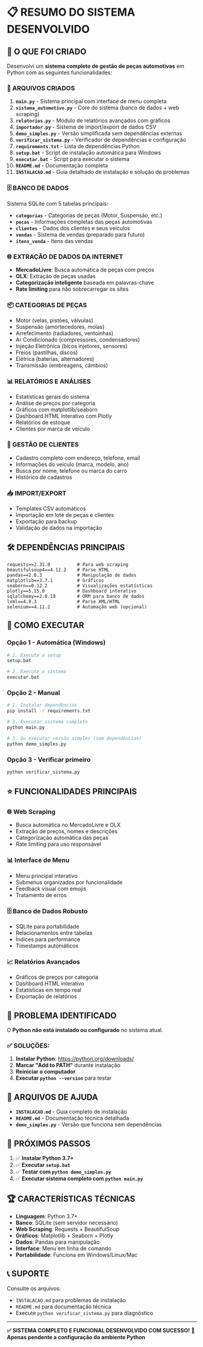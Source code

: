 # 📋 RESUMO DO SISTEMA DESENVOLVIDO

## 🎯 O QUE FOI CRIADO

Desenvolvi um **sistema completo de gestão de peças automotivas** em Python com as seguintes funcionalidades:

### 📁 ARQUIVOS CRIADOS

1. **`main.py`** - Sistema principal com interface de menu completa
2. **`sistema_automotivo.py`** - Core do sistema (banco de dados + web scraping)
3. **`relatorios.py`** - Módulo de relatórios avançados com gráficos
4. **`importador.py`** - Sistema de import/export de dados CSV
5. **`demo_simples.py`** - Versão simplificada sem dependências externas
6. **`verificar_sistema.py`** - Verificador de dependências e configuração
7. **`requirements.txt`** - Lista de dependências Python
8. **`setup.bat`** - Script de instalação automática para Windows
9. **`executar.bat`** - Script para executar o sistema
10. **`README.md`** - Documentação completa
11. **`INSTALACAO.md`** - Guia detalhado de instalação e solução de problemas

### 🗄️ BANCO DE DADOS

Sistema SQLite com 5 tabelas principais:

- **`categorias`** - Categorias de peças (Motor, Suspensão, etc.)
- **`pecas`** - Informações completas das peças automotivas
- **`clientes`** - Dados dos clientes e seus veículos
- **`vendas`** - Sistema de vendas (preparado para futuro)
- **`itens_venda`** - Itens das vendas

### 🌐 EXTRAÇÃO DE DADOS DA INTERNET

- **MercadoLivre**: Busca automática de peças com preços
- **OLX**: Extração de peças usadas
- **Categorização inteligente** baseada em palavras-chave
- **Rate limiting** para não sobrecarregar os sites

### 📦 CATEGORIAS DE PEÇAS

- Motor (velas, pistões, válvulas)
- Suspensão (amortecedores, molas)
- Arrefecimento (radiadores, ventoinhas)
- Ar Condicionado (compressores, condensadores)
- Injeção Eletrônica (bicos injetores, sensores)
- Freios (pastilhas, discos)
- Elétrica (baterias, alternadores)
- Transmissão (embreagens, câmbios)

### 📊 RELATÓRIOS E ANÁLISES

- Estatísticas gerais do sistema
- Análise de preços por categoria
- Gráficos com matplotlib/seaborn
- Dashboard HTML interativo com Plotly
- Relatórios de estoque
- Clientes por marca de veículo

### 👤 GESTÃO DE CLIENTES

- Cadastro completo com endereço, telefone, email
- Informações do veículo (marca, modelo, ano)
- Busca por nome, telefone ou marca do carro
- Histórico de cadastros

### 📥 IMPORT/EXPORT

- Templates CSV automáticos
- Importação em lote de peças e clientes
- Exportação para backup
- Validação de dados na importação

## 🛠️ DEPENDÊNCIAS PRINCIPAIS

```
requests==2.31.0          # Para web scraping
beautifulsoup4==4.12.2    # Parse HTML
pandas==2.0.3             # Manipulação de dados
matplotlib==3.7.1         # Gráficos
seaborn==0.12.2           # Visualizações estatísticas
plotly==5.15.0            # Dashboard interativo
sqlalchemy==2.0.19        # ORM para banco de dados
lxml==4.9.3               # Parse XML/HTML
selenium==4.11.2          # Automação web (opcional)
```

## 🚀 COMO EXECUTAR

### Opção 1 - Automática (Windows)
```bash
# 1. Execute o setup
setup.bat

# 2. Execute o sistema
executar.bat
```

### Opção 2 - Manual
```bash
# 1. Instalar dependências
pip install -r requirements.txt

# 2. Executar sistema completo
python main.py

# 3. Ou executar versão simples (sem dependências)
python demo_simples.py
```

### Opção 3 - Verificar primeiro
```bash
python verificar_sistema.py
```

## ⭐ FUNCIONALIDADES PRINCIPAIS

### 🌐 Web Scraping
- Busca automática no MercadoLivre e OLX
- Extração de preços, nomes e descrições
- Categorização automática das peças
- Rate limiting para uso responsável

### 📊 Interface de Menu
- Menu principal interativo
- Submenus organizados por funcionalidade
- Feedback visual com emojis
- Tratamento de erros

### 🗄️ Banco de Dados Robusto
- SQLite para portabilidade
- Relacionamentos entre tabelas
- Índices para performance
- Timestamps automáticos

### 📈 Relatórios Avançados
- Gráficos de preços por categoria
- Dashboard HTML interativo
- Estatísticas em tempo real
- Exportação de relatórios

## 🐛 PROBLEMA IDENTIFICADO

O **Python não está instalado ou configurado** no sistema atual. 

### ✅ SOLUÇÕES:

1. **Instalar Python**: https://python.org/downloads/
2. **Marcar "Add to PATH"** durante instalação
3. **Reiniciar o computador**
4. **Executar `python --version`** para testar

## 📝 ARQUIVOS DE AJUDA

- **`INSTALACAO.md`** - Guia completo de instalação
- **`README.md`** - Documentação técnica detalhada
- **`demo_simples.py`** - Versão que funciona sem dependências

## 🎯 PRÓXIMOS PASSOS

1. ✅ **Instalar Python 3.7+**
2. ✅ **Executar `setup.bat`**
3. ✅ **Testar com `python demo_simples.py`**
4. ✅ **Executar sistema completo com `python main.py`**

## 🏆 CARACTERÍSTICAS TÉCNICAS

- **Linguagem**: Python 3.7+
- **Banco**: SQLite (sem servidor necessário)
- **Web Scraping**: Requests + BeautifulSoup
- **Gráficos**: Matplotlib + Seaborn + Plotly
- **Dados**: Pandas para manipulação
- **Interface**: Menu em linha de comando
- **Portabilidade**: Funciona em Windows/Linux/Mac

## 📞 SUPORTE

Consulte os arquivos:
- `INSTALACAO.md` para problemas de instalação
- `README.md` para documentação técnica
- Execute `python verificar_sistema.py` para diagnóstico

---

**✅ SISTEMA COMPLETO E FUNCIONAL DESENVOLVIDO COM SUCESSO!**
**🔧 Apenas pendente a configuração do ambiente Python**
